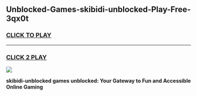 
## Unblocked-Games-skibidi-unblocked-Play-Free-3qx0t
<h3>
<a href="https://premium76.site?title=skibidi-unblocked&ref=19M">CLICK TO PLAY</a></h3>
<hr>

<h3>
<a href="https://premium76.site?title=skibidi-unblocked&ref=19M">CLICK 2 PLAY</a>
  
</h3>

<a href="https://premium76.site?title=skibidi-unblocked&ref=19M"><img src="https://clearcache.store/games.png"></a>


**skibidi-unblocked games unblocked: Your Gateway to Fun and Accessible Online Gaming**
